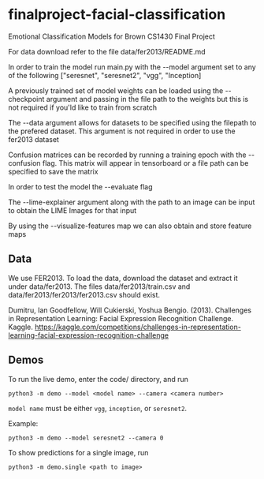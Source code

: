 # finalproject-facial-classification
Emotional Classification Models for Brown CS1430 Final Project

For data download refer to the file data/fer2013/README.md

In order to train the model run main.py with the --model argument set to any of the following ["seresnet", "seresnet2", "vgg", "Inception]

A previously trained set of model weights can be loaded using the --checkpoint argument and passing in the file path to the weights but this is not required if you'ld like to train from scratch

The --data argument allows for datasets to be specified using the filepath to the prefered dataset. This argument is not required in order to use the fer2013 dataset

Confusion matrices can be recorded by running a training epoch with the --confusion flag. This matrix will appear in tensorboard or a file path can be specified to save the matrix

In order to test the model the --evaluate flag

The --lime-explainer argument along with the path to an image can be input to obtain the LIME Images for that input

By using the --visualize-features map we can also obtain and store feature maps

## Data

We use FER2013. To load the data, download the dataset and extract it under data/fer2013. The files data/fer2013/train.csv and data/fer2013/fer2013/fer2013.csv should exist.

Dumitru, Ian Goodfellow, Will Cukierski, Yoshua Bengio. (2013). Challenges in Representation Learning: Facial Expression Recognition Challenge. Kaggle. https://kaggle.com/competitions/challenges-in-representation-learning-facial-expression-recognition-challenge

## Demos

To run the live demo, enter the code/ directory, and run
```
python3 -m demo --model <model name> --camera <camera number>
```
`model name` must be either `vgg`, `inception`, or `seresnet2`.

Example:
```
python3 -m demo --model seresnet2 --camera 0
```

To show predictions for a single image, run
```
python3 -m demo.single <path to image>
```
